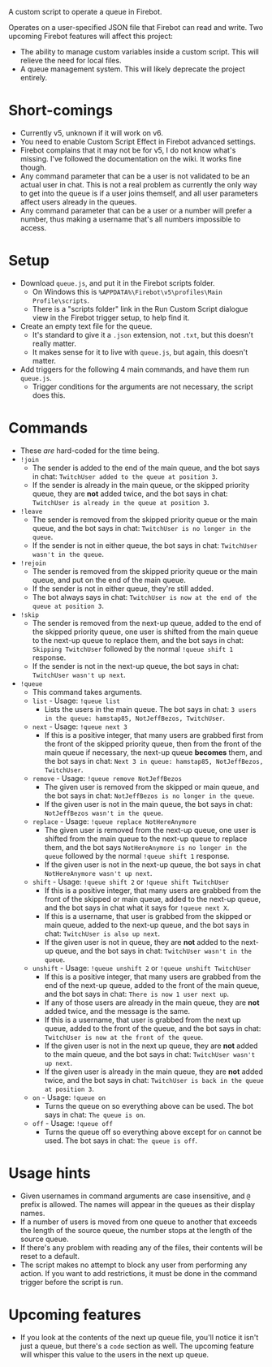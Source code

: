 A custom script to operate a queue in Firebot.

Operates on a user-specified JSON file that Firebot can read and write.
Two upcoming Firebot features will affect this project:
- The ability to manage custom variables inside a custom script. This will relieve the need for local files.
- A queue management system. This will likely deprecate the project entirely.

# Short-comings
- Currently v5, unknown if it will work on v6.
- You need to enable Custom Script Effect in Firebot advanced settings.
- Firebot complains that it may not be for v5, I do not know what's missing. I've followed the documentation on the wiki. It works fine though.
- Any command parameter that can be a user is not validated to be an actual user in chat. This is not a real problem as currently the only way to get into the queue is if a user joins themself, and all user parameters affect users already in the queues.
- Any command parameter that can be a user or a number will prefer a number, thus making a username that's all numbers impossible to access.

# Setup
- Download `queue.js`, and put it in the Firebot scripts folder.
	- On Windows this is `%APPDATA%\Firebot\v5\profiles\Main Profile\scripts`.
	- There is a "scripts folder" link in the Run Custom Script dialogue view in the Firebot trigger setup, to help find it.
- Create an empty text file for the queue.
	- It's standard to give it a `.json` extension, not `.txt`, but this doesn't really matter.
	- It makes sense for it to live with `queue.js`, but again, this doesn't matter.
- Add triggers for the following 4 main commands, and have them run `queue.js`.
	- Trigger conditions for the arguments are not necessary, the script does this.

# Commands
- These _are_ hard-coded for the time being.
- `!join`
	- The sender is added to the end of the main queue, and the bot says in chat: `TwitchUser added to the queue at position 3`.
	- If the sender is already in the main queue, or the skipped priority queue, they are **not** added twice, and the bot says in chat: `TwitchUser is already in the queue at position 3`.
- `!leave`
	- The sender is removed from the skipped priority queue or the main queue, and the bot says in chat: `TwitchUser is no longer in the queue`.
	- If the sender is not in either queue, the bot says in chat: `TwitchUser wasn't in the queue`.
- `!rejoin`
	- The sender is removed from the skipped priority queue or the main queue, and put on the end of the main queue.
	- If the sender is not in either queue, they're still added.
	- The bot always says in chat: `TwitchUser is now at the end of the queue at position 3`.
- `!skip`
	- The sender is removed from the next-up queue, added to the end of the skipped priority queue, one user is shifted from the main queue to the next-up queue to replace them, and the bot says in chat: `Skipping TwitchUser` followed by the normal `!queue shift 1` response.
	- If the sender is not in the next-up queue, the bot says in chat: `TwitchUser wasn't up next`.
- `!queue`
	- This command takes arguments.
	- `list` - Usage: `!queue list`
		- Lists the users in the main queue. The bot says in chat: `3 users in the queue: hamstap85, NotJeffBezos, TwitchUser`.
	- `next` - Usage: `!queue next 3`
		- If this is a positive integer, that many users are grabbed first from the front of the skipped priority queue, then from the front of the main queue if necessary, the next-up queue **becomes** them, and the bot says in chat: `Next 3 in queue: hamstap85, NotJeffBezos, TwitchUser`.
	- `remove` - Usage: `!queue remove NotJeffBezos`
		- The given user is removed from the skipped or main queue, and the bot says in chat: `NotJeffBezos is no longer in the queue`.
		- If the given user is not in the main queue, the bot says in chat: `NotJeffBezos wasn't in the queue`.
	- `replace` - Usage: `!queue replace NotHereAnymore`
		- The given user is removed from the next-up queue, one user is shifted from the main queue to the next-up queue to replace them, and the bot says `NotHereAnymore is no longer in the queue` followed by the normal `!queue shift 1` response.
		- If the given user is not in the next-up queue, the bot says in chat `NotHereAnymore wasn't up next`.
	- `shift` - Usage: `!queue shift 2` or `!queue shift TwitchUser`
		- If this is a positive integer, that many users are grabbed from the front of the skipped or main queue, added to the next-up queue, and the bot says in chat what it says for `!queue next X`.
		- If this is a username, that user is grabbed from the skipped or main queue, added to the next-up queue, and the bot says in chat: `TwitchUser is also up next`.
		- If the given user is not in queue, they are **not** added to the next-up queue, and the bot says in chat: `TwitchUser wasn't in the queue`.
	- `unshift` - Usage: `!queue unshift 2` or `!queue unshift TwitchUser`
		- If this is a positive integer, that many users are grabbed from the end of the next-up queue, added to the front of the main queue, and the bot says in chat: `There is now 1 user next up`.
		- If any of those users are already in the main queue, they are **not** added twice, and the message is the same.
		- If this is a username, that user is grabbed from the next up queue, added to the front of the queue, and the bot says in chat: `TwitchUser is now at the front of the queue`.
		- If the given user is not in the next up queue, they are **not** added to the main queue, and the bot says in chat: `TwitchUser wasn't up next`.
		- If the given user is already in the main queue, they are **not** added twice, and the bot says in chat: `TwitchUser is back in the queue at position 3`.
	- `on` - Usage: `!queue on`
		- Turns the queue on so everything above can be used. The bot says in chat: `The queue is on`.
	- `off` - Usage: `!queue off`
		- Turns the queue off so everything above except for `on` cannot be used. The bot says in chat: `The queue is off`.

# Usage hints
- Given usernames in command arguments are case insensitive, and `@` prefix is allowed. The names will appear in the queues as their display names.
- If a number of users is moved from one queue to another that exceeds the length of the source queue, the number stops at the length of the source queue.
- If there's any problem with reading any of the files, their contents will be reset to a default.
- The script makes no attempt to block any user from performing any action. If you want to add restrictions, it must be done in the command trigger before the script is run.

# Upcoming features
- If you look at the contents of the next up queue file, you'll notice it isn't just a queue, but there's a `code` section as well. The upcoming feature will whisper this value to the users in the next up queue.
